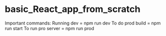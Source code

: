 # basic_React_app_from_scratch

Important commands:
Running dev = npm run dev
To do prod build = npm run start
To run pro server = npm run prod
